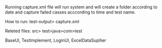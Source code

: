 Running capture.xml file will run system and will create a folder according to date and capture failed casses acccording to time and test name.

How to run: test-output> capture.xml

Releted files: src> test>java>com>test

BaseUI, TestImplement, LoginUI, ExcelDataSupllier
